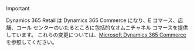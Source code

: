 > [!IMPORTANT]
> Dynamics 365 Retail は Dynamics 365 Commerce になり、E コマース、店舗、コール センターのいたるところに包括的なオムニチャネル コマースを提供しています。 これらの変更については、[Microsoft Dynamics 365 Commerce](https://dynamics.microsoft.com/en-us/commerce/overview/) を参照してください。
